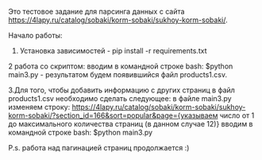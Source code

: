 Это тестовое задание для парсинга данных с сайта https://4lapy.ru/catalog/sobaki/korm-sobaki/sukhoy-korm-sobaki/.


Начало работы:

1. Установка зависимостей - pip install -r requirements.txt

2 работа со скриптом: вводим в командной строке bash: $python main3.py - результатом будем появившийся файл products1.csv.


3.Для того, чтобы добавить информацию с других страниц в файл products1.csv необходимо сделать следующее:
в файле main3.py изменяем строку:
https://4lapy.ru/catalog/sobaki/korm-sobaki/sukhoy-korm-sobaki/?section_id=166&sort=popular&page={указываем число от 1 до максимального количества страниц (в данном случае 12)}
вводим в командной строке bash: $python main3.py


P.s. работа над пагинацией страниц продолжается :)
